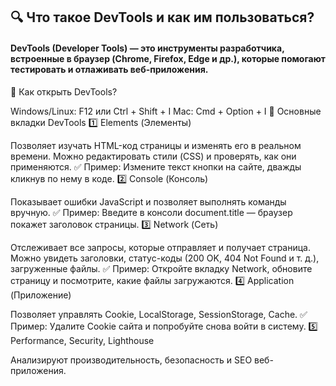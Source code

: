 ## 🔍 Что такое DevTools и как им пользоваться?
#### DevTools (Developer Tools) — это инструменты разработчика, встроенные в браузер (Chrome, Firefox, Edge и др.), которые помогают тестировать и отлаживать веб-приложения.

📌 Как открыть DevTools?

Windows/Linux: F12 или Ctrl + Shift + I
Mac: Cmd + Option + I
🔹 Основные вкладки DevTools
1️⃣ Elements (Элементы)

Позволяет изучать HTML-код страницы и изменять его в реальном времени.
Можно редактировать стили (CSS) и проверять, как они применяются.
✅ Пример: Измените текст кнопки на сайте, дважды кликнув по нему в коде.
2️⃣ Console (Консоль)

Показывает ошибки JavaScript и позволяет выполнять команды вручную.
✅ Пример: Введите в консоли document.title — браузер покажет заголовок страницы.
3️⃣ Network (Сеть)

Отслеживает все запросы, которые отправляет и получает страница.
Можно увидеть заголовки, статус-коды (200 OK, 404 Not Found и т. д.), загруженные файлы.
✅ Пример: Откройте вкладку Network, обновите страницу и посмотрите, какие файлы загружаются.
4️⃣ Application (Приложение)

Позволяет управлять Cookie, LocalStorage, SessionStorage, Cache.
✅ Пример: Удалите Cookie сайта и попробуйте снова войти в систему.
5️⃣ Performance, Security, Lighthouse

Анализируют производительность, безопасность и SEO веб-приложения.



